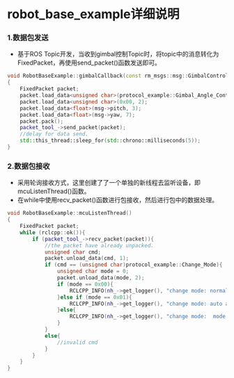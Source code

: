 # robot_base_example详细说明

### 1.数据包发送

* 基于ROS Topic开发，当收到gimbal控制Topic时，将topic中的消息转化为FixedPacket，再使用send_packet()函数发送即可。

```c++
void RobotBaseExample::gimbalCallback(const rm_msgs::msg::GimbalControl::SharedPtr msg)
{
    FixedPacket packet;
    packet.load_data<unsigned char>(protocol_example::Gimbal_Angle_Control, 1);
    packet.load_data<unsigned char>(0x00, 2);
    packet.load_data<float>(msg->pitch, 3);
    packet.load_data<float>(msg->yaw, 7);
    packet.pack();
    packet_tool_->send_packet(packet);
    //delay for data send.
    std::this_thread::sleep_for(std::chrono::milliseconds(5));
}

```

### 2.数据包接收

* 采用轮询接收方式，这里创建了了一个单独的新线程去监听设备，即mcuListenThread()函数。
* 在while中使用recv_packet()函数进行包接收，然后进行包中的数据处理。

```c++
void RobotBaseExample::mcuListenThread()
{
    FixedPacket packet;
    while (rclcpp::ok()){
        if (packet_tool_->recv_packet(packet)){
            //the packet have already unpacked.
            unsigned char cmd;
            packet.unload_data(cmd, 1);
            if (cmd == (unsigned char)protocol_example::Change_Mode){
                unsigned char mode = 0;
                packet.unload_data(mode, 2);
                if (mode == 0x00){
                    RCLCPP_INFO(nh_->get_logger(), "change mode: normal mode");
                }else if (mode == 0x01){
                    RCLCPP_INFO(nh_->get_logger(), "change mode: auto aim mode");
                }else{
                    RCLCPP_INFO(nh_->get_logger(), "change mode:  mode err!");
                }
            }
            else{
                //invalid cmd
            }
        }
    }
}
```

